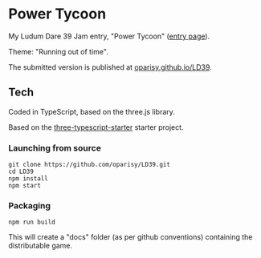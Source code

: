 # Power Tycoon

My Ludum Dare 39 Jam entry, "Power Tycoon" ([entry page](http://ludumdare.com/compo/ludum-dare-35/?action=preview&uid=50996)).

Theme: "Running out of time".

The submitted version is published at [oparisy.github.io/LD39](http://oparisy.github.io/LD39/).

## Tech

Coded in TypeScript, based on the three.js library.

Based on the [three-typescript-starter](https://github.com/pinqy520/three-typescript-starter) starter project.

### Launching from source

```shell
git clone https://github.com/oparisy/LD39.git
cd LD39
npm install
npm start
```

### Packaging

```shell
npm run build
```

This will create a "docs" folder (as per github conventions) containing the distributable game.
